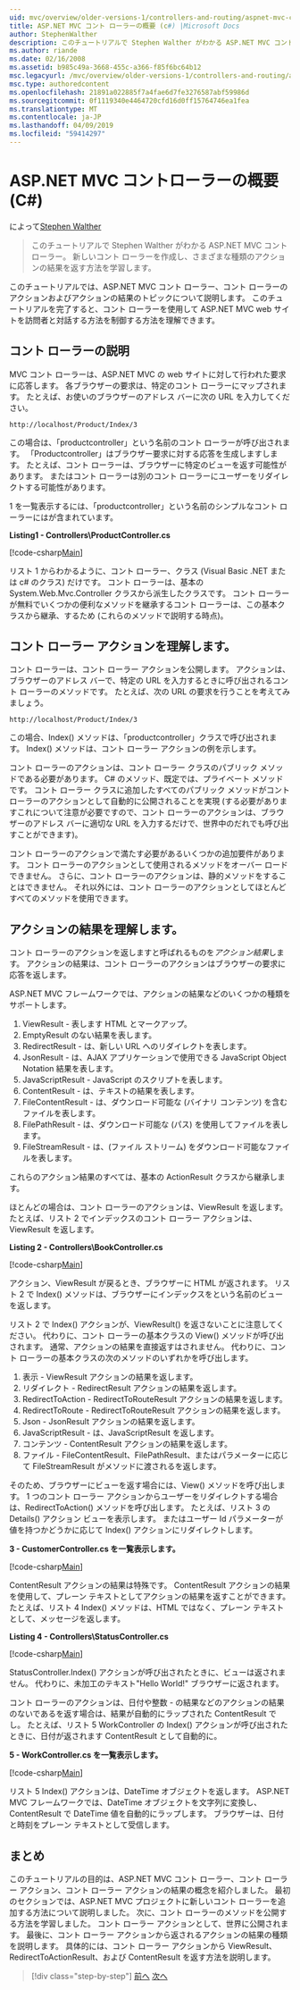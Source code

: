 ```yaml
---
uid: mvc/overview/older-versions-1/controllers-and-routing/aspnet-mvc-controllers-overview-cs
title: ASP.NET MVC コント ローラーの概要 (c#) |Microsoft Docs
author: StephenWalther
description: このチュートリアルで Stephen Walther がわかる ASP.NET MVC コント ローラー。 新しいコント ローラーを作成し、さまざまな種類のアクション res を返す方法を学習します.
ms.author: riande
ms.date: 02/16/2008
ms.assetid: b985c49a-3668-455c-a366-f85f6bc64b12
msc.legacyurl: /mvc/overview/older-versions-1/controllers-and-routing/aspnet-mvc-controllers-overview-cs
msc.type: authoredcontent
ms.openlocfilehash: 21891a022885f7a4fae6d7fe3276587abf59986d
ms.sourcegitcommit: 0f1119340e4464720cfd16d0ff15764746ea1fea
ms.translationtype: MT
ms.contentlocale: ja-JP
ms.lasthandoff: 04/09/2019
ms.locfileid: "59414297"
---
```

# <a name="aspnet-mvc-controller-overview-c"></a>ASP.NET MVC コントローラーの概要 (C#)

によって[Stephen Walther](https://github.com/StephenWalther)

> このチュートリアルで Stephen Walther がわかる ASP.NET MVC コント ローラー。 新しいコント ローラーを作成し、さまざまな種類のアクションの結果を返す方法を学習します。


このチュートリアルでは、ASP.NET MVC コント ローラー、コント ローラーのアクションおよびアクションの結果のトピックについて説明します。 このチュートリアルを完了すると、コント ローラーを使用して ASP.NET MVC web サイトを訪問者と対話する方法を制御する方法を理解できます。

## <a name="understanding-controllers"></a>コント ローラーの説明

MVC コント ローラーは、ASP.NET MVC の web サイトに対して行われた要求に応答します。 各ブラウザーの要求は、特定のコント ローラーにマップされます。 たとえば、お使いのブラウザーのアドレス バーに次の URL を入力してください。

`http://localhost/Product/Index/3`

この場合は、「productcontroller」という名前のコント ローラーが呼び出されます。 「Productcontroller」はブラウザー要求に対する応答を生成しますします。 たとえば、コント ローラーは、ブラウザーに特定のビューを返す可能性があります。 またはコント ローラーは別のコント ローラーにユーザーをリダイレクトする可能性があります。

1 を一覧表示するには、「productcontroller」という名前のシンプルなコント ローラーにはが含まれています。

**Listing1 - Controllers\ProductController.cs**

[!code-csharp[Main](aspnet-mvc-controllers-overview-cs/samples/sample1.cs)]

リスト 1 からわかるように、コント ローラー、クラス (Visual Basic .NET または c# のクラス) だけです。 コント ローラーは、基本の System.Web.Mvc.Controller クラスから派生したクラスです。 コント ローラーが無料でいくつかの便利なメソッドを継承するコント ローラーは、この基本クラスから継承、するため (これらのメソッドで説明する時点)。

## <a name="understanding-controller-actions"></a>コント ローラー アクションを理解します。

コント ローラーは、コント ローラー アクションを公開します。 アクションは、ブラウザーのアドレス バーで、特定の URL を入力するときに呼び出されるコント ローラーのメソッドです。 たとえば、次の URL の要求を行うことを考えてみましょう。

`http://localhost/Product/Index/3`

この場合、Index() メソッドは、「productcontroller」クラスで呼び出されます。 Index() メソッドは、コント ローラー アクションの例を示します。

コント ローラーのアクションは、コント ローラー クラスのパブリック メソッドである必要があります。 C# のメソッド、既定では、プライベート メソッドです。 コント ローラー クラスに追加したすべてのパブリック メソッドがコント ローラーのアクションとして自動的に公開されることを実現 (する必要がありますこれについて注意が必要ですので、コント ローラーのアクションは、ブラウザーのアドレス バーに適切な URL を入力するだけで、世界中のだれでも呼び出すことができます)。

コント ローラーのアクションで満たす必要があるいくつかの追加要件があります。 コント ローラーのアクションとして使用されるメソッドをオーバー ロードできません。 さらに、コント ローラーのアクションは、静的メソッドをすることはできません。 それ以外には、コント ローラーのアクションとしてほとんどすべてのメソッドを使用できます。

## <a name="understanding-action-results"></a>アクションの結果を理解します。

コント ローラーのアクションを返しますと呼ばれるものを*アクション結果*します。 アクションの結果は、コント ローラーのアクションはブラウザーの要求に応答を返します。

ASP.NET MVC フレームワークでは、アクションの結果などのいくつかの種類をサポートします。

1. ViewResult - 表します HTML とマークアップ。
2. EmptyResult のない結果を表します。
3. RedirectResult - は、新しい URL へのリダイレクトを表します。
4. JsonResult - は、AJAX アプリケーションで使用できる JavaScript Object Notation 結果を表します。
5. JavaScriptResult - JavaScript のスクリプトを表します。
6. ContentResult - は、テキストの結果を表します。
7. FileContentResult - は、ダウンロード可能な (バイナリ コンテンツ) を含むファイルを表します。
8. FilePathResult - は、ダウンロード可能な (パス) を使用してファイルを表します。
9. FileStreamResult - は、(ファイル ストリーム) をダウンロード可能なファイルを表します。

これらのアクション結果のすべては、基本の ActionResult クラスから継承します。

ほとんどの場合は、コント ローラーのアクションは、ViewResult を返します。 たとえば、リスト 2 でインデックスのコント ローラー アクションは、ViewResult を返します。

**Listing 2 - Controllers\BookController.cs**

[!code-csharp[Main](aspnet-mvc-controllers-overview-cs/samples/sample2.cs)]

アクション、ViewResult が戻るとき、ブラウザーに HTML が返されます。 リスト 2 で Index() メソッドは、ブラウザーにインデックスをという名前のビューを返します。

リスト 2 で Index() アクションが、ViewResult() を返さないことに注意してください。 代わりに、コント ローラーの基本クラスの View() メソッドが呼び出されます。 通常、アクションの結果を直接返すはされません。 代わりに、コント ローラーの基本クラスの次のメソッドのいずれかを呼び出します。

1. 表示 - ViewResult アクションの結果を返します。
2. リダイレクト - RedirectResult アクションの結果を返します。
3. RedirectToAction - RedirectToRouteResult アクションの結果を返します。
4. RedirectToRoute - RedirectToRouteResult アクションの結果を返します。
5. Json - JsonResult アクションの結果を返します。
6. JavaScriptResult - は、JavaScriptResult を返します。
7. コンテンツ - ContentResult アクションの結果を返します。
8. ファイル - FileContentResult、FilePathResult、またはパラメーターに応じて FileStreamResult がメソッドに渡されるを返します。

そのため、ブラウザーにビューを返す場合には、View() メソッドを呼び出します。 1 つのコント ローラー アクションからユーザーをリダイレクトする場合は、RedirectToAction() メソッドを呼び出します。 たとえば、リスト 3 の Details() アクション ビューを表示します。 またはユーザー Id パラメーターが値を持つかどうかに応じて Index() アクションにリダイレクトします。

**3 - CustomerController.cs を一覧表示します。**

[!code-csharp[Main](aspnet-mvc-controllers-overview-cs/samples/sample3.cs)]

ContentResult アクションの結果は特殊です。 ContentResult アクションの結果を使用して、プレーン テキストとしてアクションの結果を返すことができます。 たとえば、リスト 4 Index() メソッドは、HTML ではなく、プレーン テキストとして、メッセージを返します。

**Listing 4 - Controllers\StatusController.cs**

[!code-csharp[Main](aspnet-mvc-controllers-overview-cs/samples/sample4.cs)]

StatusController.Index() アクションが呼び出されたときに、ビューは返されません。 代わりに、未加工のテキスト"Hello World!" ブラウザーに返されます。

コント ローラーのアクションは、日付や整数 - の結果などのアクションの結果のないであるを返す場合は、結果が自動的にラップされた ContentResult でし。 たとえば、リスト 5 WorkController の Index() アクションが呼び出されたときに、日付が返されます ContentResult として自動的に。

**5 - WorkController.cs を一覧表示します。**

[!code-csharp[Main](aspnet-mvc-controllers-overview-cs/samples/sample5.cs)]

リスト 5 Index() アクションは、DateTime オブジェクトを返します。 ASP.NET MVC フレームワークでは、DateTime オブジェクトを文字列に変換し、ContentResult で DateTime 値を自動的にラップします。 ブラウザーは、日付と時刻をプレーン テキストとして受信します。

## <a name="summary"></a>まとめ

このチュートリアルの目的は、ASP.NET MVC コント ローラー、コント ローラー アクション、コント ローラー アクションの結果の概念を紹介しました。 最初のセクションでは、ASP.NET MVC プロジェクトに新しいコント ローラーを追加する方法について説明しました。 次に、コント ローラーのメソッドを公開する方法を学習しました。 コント ローラー アクションとして、世界に公開されます。 最後に、コント ローラー アクションから返されるアクションの結果の種類を説明します。 具体的には、コント ローラー アクションから ViewResult、RedirectToActionResult、および ContentResult を返す方法を説明します。

> [!div class="step-by-step"]
> [前へ](creating-an-action-vb.md)
> [次へ](creating-custom-routes-cs.md)
